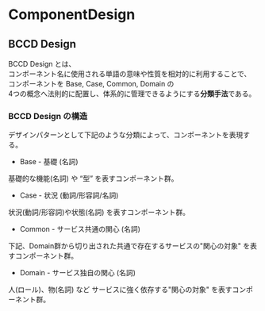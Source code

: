 # ComponentDesign

## BCCD Design

BCCD Design とは、  
コンポーネント名に使用される単語の意味や性質を相対的に利用することで、 コンポーネントを <span class="fw-bold cyber-color">Base, Case, Common, Domain</span> の  
4つの概念へ法則的に配置し、体系的に管理できるようにする**分類手法**である。  

### BCCD Design の構造

デザインパターンとして下記のような分類によって、コンポーネントを表現する。

- <p class="fw-bold cyber-color">Base - 基礎 (名詞)</p>
<span class="fw-bold">基礎的な機能(名詞)</span> や <span class="fw-bold">“型”</span> を表すコンポーネント群。

- <p class="fw-bold cyber-color">Case - 状況 (動詞/形容詞/名詞)</p>
<span class="fw-bold">状況(動詞/形容詞)や状態(名詞)</span> を表すコンポーネント群。

- <p class="fw-bold cyber-color">Common - サービス共通の関心 (名詞)</p>
下記、Domain群から切り出された共通で存在するサービスの<span class="fw-bold">"関心の対象"</span> を表すコンポーネント群。

- <p class="fw-bold cyber-color">Domain - サービス独自の関心 (名詞)</p>
<span class="fw-bold">人(ロール)、物(名詞)</span> など サービスに強く依存する<span class="fw-bold">"関心の対象"</span> を表すコンポーネント群。


